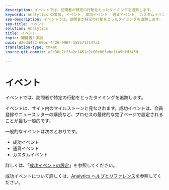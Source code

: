 ```yaml
---
description: イベントでは、訪問者が特定の行動をとったタイミングを追跡します。
keywords: Analytics の実装, イベント, 成功イベント, 通貨イベント, カスタムイベント
seo-description: イベントでは、訪問者が特定の行動をとったタイミングを追跡します。
seo-title: イベント
solution: Analytics
title: イベント
topic: 開発者と実装
uuid: d2edd432-60bc-4426-9967-153b713147a1
translation-type: tm+mt
source-git-commit: a2c38c2cf3a2c1451e2c60e003ebe1fa9bfd145d

---
```



# イベント

イベントでは、訪問者が特定の行動をとったタイミングを追跡します。

イベントは、サイト内のマイルストーンと見なされます。成功イベントは、会員登録やニュースレターの購読など、プロセスの最終的な完了ページで設定されることが最も一般的です。

一般的なイベントは次のとおりです。

* 成功イベント
* 通貨イベント
* カスタムイベント

詳しくは、「[成功イベントの設定](/help/admin/admin/c-success-events/t-success-events.md)」を参照してください。

成功イベントについて詳しくは、[Analytics ヘルプとリファレンス](https://marketing.adobe.com/resources/help/en_US/reference/success_event.html)を参照してください。
